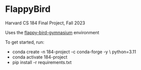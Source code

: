 # FlappyBird
Harvard CS 184 Final Project, Fall 2023

Uses the [flappy-bird-gymnasium](https://github.com/markub3327/flappy-bird-gymnasium) environment

To get started, run:  
* conda create -n 184-project -c conda-forge -y \ python=3.11
* conda activate 184-project
* pip install -r requirements.txt
